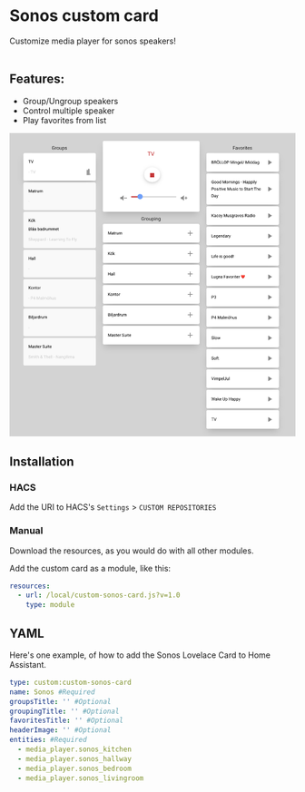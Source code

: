 # Sonos custom card
Customize media player for sonos speakers!<br><br>

## Features:

* Group/Ungroup speakers
* Control multiple speaker
* Play favorites from list

![Screenshot of card](screenshot-custom-sonos-card.png)

## Installation
### HACS
Add the URI to HACS's `Settings` > `CUSTOM REPOSITORIES`

### Manual
Download the resources, as you would do with all other modules.

Add the custom card as a module, like this:
```yaml
resources:
  - url: /local/custom-sonos-card.js?v=1.0
    type: module
```

## YAML
Here's one example, of how to add the Sonos Lovelace Card to Home Assistant.
```yaml
type: custom:custom-sonos-card
name: Sonos #Required
groupsTitle: '' #Optional
groupingTitle: '' #Optional
favoritesTitle: '' #Optional
headerImage: '' #Optional
entities: #Required
  - media_player.sonos_kitchen
  - media_player.sonos_hallway
  - media_player.sonos_bedroom
  - media_player.sonos_livingroom
```
